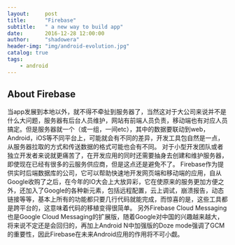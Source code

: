 ```yaml
---
layout:     post
title:      "Firebase"
subtitle:   " a new way to build app"
date:       2016-12-28 12:00:00
author:     "shadowera"
header-img: "img/android-evolution.jpg"
catalog: true
tags:
    - android
---
```

##  About Firebase
当app发展到本地以外，就不得不牵扯到服务器了，当然这对于大公司来说并不是什么大问题，服务器有后台人员维护，网站有前端人员负责，移动端也有对应人员搞定。但是服务器就一个（或一组，一间etc），其中的数据要联动到web，Android，iOS等不同平台上，可能就会有不同的差异，开发工具包自然是一点，从服务器拉取的方式和传送数据的格式可能也会有不同。 
对于小型开发团队或者独立开发者来说就更痛苦了，在开发应用的同时还需要抽身去创建和维护服务器，即使现在已经有很多的云服务供应商，但是这点还是避免不了。 
Firebase作为提供实时后端数据库的公司，它可以帮助快速地开发网页端和移动端的应用，自从Google收购了之后，在今年的IO大会上大放异彩，它在使原来的服务更加方便之外，还加入了Google的各种新元素，包括远程配置，云上调试，崩溃报告，动态链接等等，基本上所有的功能都只要几行代码就能完成，而惊喜的是，这些工具都是跨平台的，这意味着代码的移植变得很简单。 
另外Firebase Cloud Messaging也是Google Cloud Messaging的扩展版，随着Google对中国的兴趣越来越大，将来说不定还是会回归的，再加上Android N中加强版的Doze mode强调了GCM的重要性，因此Firebase在未来Android应用的作用将不可小觑。 